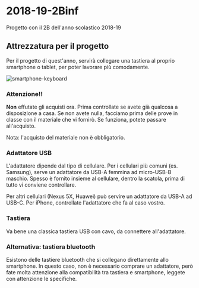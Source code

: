 # 2018-19-2Binf
Progetto con il 2B dell'anno scolastico 2018-19

## Attrezzatura per il progetto
Per il progetto di quest'anno, servirà collegare una tastiera al proprio smartphone o tablet, per poter lavorare più comodamente.

<p>
  <img src="https://github.com/wbigger/2018-19-2Binf/blob/master/20180919_175643.jpg" alt="smartphone-keyboard">
</p>

### Attenzione!!
**Non** effutate gli acquisti ora. Prima controllate se avete già qualcosa a disposizione a casa. Se non avete nulla, facciamo prima delle prove in classe con il materiale che vi fornirò. Se funziona, potete passare all'acquisto.

Nota: l'acquisto del materiale non è obbligatorio.


### Adattatore USB
L'adattatore dipende dal tipo di cellulare. Per i cellulari più comuni (es. Samsung), serve un adattatore da USB-A femmina ad micro-USB-B maschio. Spesso è fornito insieme al cellulare, dentro la scatola, prima di tutto vi conviene controllare.

Per altri cellulari (Nexus 5X, Huawei) può servire un adattatore da USB-A ad USB-C. Per iPhone, controllate l'adattatore che fa al caso vostro.

### Tastiera
Va bene una classica tastiera USB con cavo, da connettere all'adattatore.

### Alternativa: tastiera bluetooth
Esistono delle tastiere bluetooth che si collegano direttamente allo smartphone. In questo caso, non è necessario comprare un adattatore, però fate molta attenzione alla compatibilità tra tastiera e smartphone, leggete con attenzione le specifiche.
